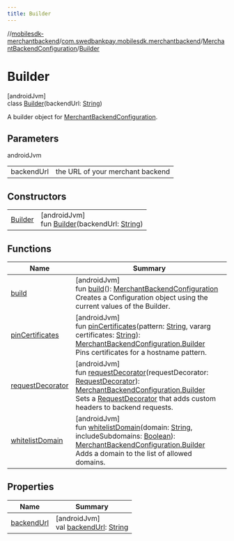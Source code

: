 ```yaml
---
title: Builder
---
```

//[mobilesdk-merchantbackend](../../../../index.html)/[com.swedbankpay.mobilesdk.merchantbackend](../../index.html)/[MerchantBackendConfiguration](../index.html)/[Builder](index.html)



# Builder



[androidJvm]\
class [Builder](index.html)(backendUrl: [String](https://kotlinlang.org/api/latest/jvm/stdlib/kotlin/-string/index.html))

A builder object for [MerchantBackendConfiguration](../index.html).



## Parameters


androidJvm

| | |
|---|---|
| backendUrl | the URL of your merchant backend |



## Constructors


| | |
|---|---|
| [Builder](-builder.html) | [androidJvm]<br>fun [Builder](-builder.html)(backendUrl: [String](https://kotlinlang.org/api/latest/jvm/stdlib/kotlin/-string/index.html)) |


## Functions


| Name | Summary |
|---|---|
| [build](build.html) | [androidJvm]<br>fun [build](build.html)(): [MerchantBackendConfiguration](../index.html)<br>Creates a Configuration object using the current values of the Builder. |
| [pinCertificates](pin-certificates.html) | [androidJvm]<br>fun [pinCertificates](pin-certificates.html)(pattern: [String](https://kotlinlang.org/api/latest/jvm/stdlib/kotlin/-string/index.html), vararg certificates: [String](https://kotlinlang.org/api/latest/jvm/stdlib/kotlin/-string/index.html)): [MerchantBackendConfiguration.Builder](index.html)<br>Pins certificates for a hostname pattern. |
| [requestDecorator](request-decorator.html) | [androidJvm]<br>fun [requestDecorator](request-decorator.html)(requestDecorator: [RequestDecorator](../../-request-decorator/index.html)): [MerchantBackendConfiguration.Builder](index.html)<br>Sets a [RequestDecorator](../../-request-decorator/index.html) that adds custom headers to backend requests. |
| [whitelistDomain](whitelist-domain.html) | [androidJvm]<br>fun [whitelistDomain](whitelist-domain.html)(domain: [String](https://kotlinlang.org/api/latest/jvm/stdlib/kotlin/-string/index.html), includeSubdomains: [Boolean](https://kotlinlang.org/api/latest/jvm/stdlib/kotlin/-boolean/index.html)): [MerchantBackendConfiguration.Builder](index.html)<br>Adds a domain to the list of allowed domains. |


## Properties


| Name | Summary |
|---|---|
| [backendUrl](backend-url.html) | [androidJvm]<br>val [backendUrl](backend-url.html): [String](https://kotlinlang.org/api/latest/jvm/stdlib/kotlin/-string/index.html) |

